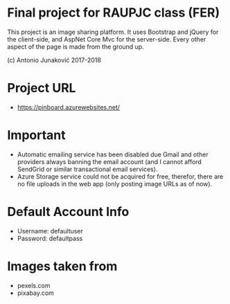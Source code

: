 # Final project for RAUPJC class (FER)

This project is an image sharing platform. It uses Bootstrap and jQuery for the client-side, and AspNet Core Mvc for the server-side. Every other aspect of the page is made from the ground up.

(c) Antonio Junaković 2017-2018

# Project URL
- https://pinboard.azurewebsites.net/

# Important
- Automatic emailing service has been disabled due Gmail and other providers always banning the email account (and I cannot afford SendGrid or similar transactional email services).
- Azure Storage service could not be acquired for free, therefor, there are no file uploads in the web app (only posting image URLs as of now).

# Default Account Info
 - Username: defaultuser
 - Password: defaultpass

# Images taken from
- pexels.com
- pixabay.com
